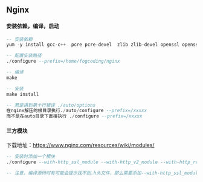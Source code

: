 ## Nginx



#### 安装依赖，编译，启动

```sql
-- 安装依赖
yum -y install gcc-c++  pcre pcre-devel  zlib zlib-devel openssl openssl-devel --setopt=protected_multilib=false 

-- 配置安装路径
./configure --prefix=/home/fogcoding/nginx

-- 编译
make

-- 安装
make install

-- 若是遇到第十行错误 ./auto/options
在nginx解压的根目录执行./auto/configure --prefix=/xxxxx
而不是在auto目录下直接执行 ./configure --prefix=/xxxxx

```



#### 三方模块

下载地址：https://www.nginx.com/resources/wiki/modules/

```sql
-- 安装时添加一个模块
./configure --with-http_ssl_module --with-http_v2_module --with-http_realip_module --with-http_gunzip_module --with-http_gzip_static_module --add-module=${absolutPath}/nginx-sticky-module-ng

-- 注意，编译源码时有可能会提示找不到.h头文件，那么需要添加--with-http_ssl_module这样的参数提供源码依赖

```





